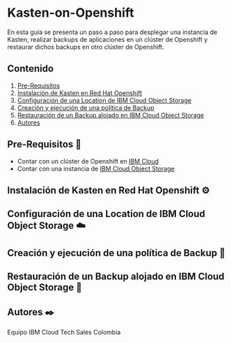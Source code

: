 # Kasten-on-Openshift

En esta guía se presenta un paso a paso para desplegar una instancia de Kasten, realizar backups de aplicaciones en un clúster de Openshift y restaurar dichos backups en otro clúster de Openshift.


## Contenido
1. [Pre-Requisitos](#pre-requisitos-pencil)
2. [Instalación de Kasten en Red Hat Openshift](#instalación-de-kasten-en-red-hat-openshift-⚙️)
3. [Configuración de una Location de IBM Cloud Object Storage](#configuración-de-una-location-de-ibm-cloud-object-storage-☁️)
4. [Creación y ejecución de una política de Backup](#creación-y-ejecución-de-una-política-de-backup-🧳)
5. [Restauración de un Backup alojado en IBM Cloud Object Storage](#restauración-de-un-backup-alojado-en-ibm-cloud-object-storage-📂)
4. [Autores](#autores-black_nib)

## Pre-Requisitos :pencil:
- Contar con un clúster de Openshift en [IBM Cloud](https://cloud.ibm.com/kubernetes/catalog/create?platformType=openshift&catalog_query=aHR0cHM6Ly9jbG91ZC5pYm0uY29tL2NhdGFsb2c%2FY2F0ZWdvcnk9Y29udGFpbmVycw%3D%3D)
- Contar con una instancia de [IBM Cloud Object Storage](https://cloud.ibm.com/objectstorage/create)

## Instalación de Kasten en Red Hat Openshift :gear:


## Configuración de una Location de IBM Cloud Object Storage :cloud:


## Creación y ejecución de una política de Backup :luggage:


## Restauración de un Backup alojado en IBM Cloud Object Storage :open_file_folder:



## Autores :black_nib:
Equipo IBM Cloud Tech Sales Colombia